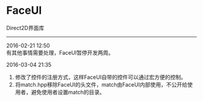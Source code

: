 # FaceUI
Direct2D界面库

---
2016-02-21 12:50  
有其他事情需要处理，FaceUI暂停开发两周。

2016-03-04 21:35  
1. 修改了控件的注册方式，这样FaceUI自带的控件可以通过宏方便的控制。  
2. 将match.hpp移除FaceUI的头文件，match由FaceUI内部使用，不公开给使用者，避免使用者设置match的目录。
